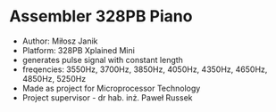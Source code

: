 # Assembler 328PB Piano
- Author: Miłosz Janik
- Platform: 328PB Xplained Mini
- generates pulse signal with constant length
- freqencies: 3550Hz, 3700Hz, 3850Hz, 4050Hz, 4350Hz, 4650Hz, 4850Hz, 5250Hz
- Made as project for Microprocessor Technology
- Project supervisor - dr hab. inż. Paweł Russek
